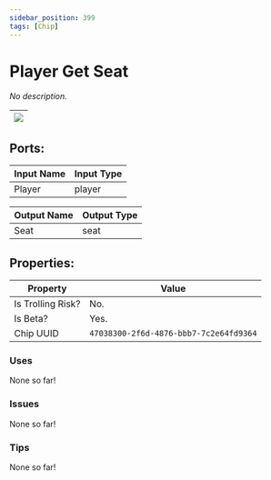 ```yaml
---
sidebar_position: 399
tags: [Chip]
---
```


# Player Get Seat


*No description.*

| ![](https://images-ext-2.discordapp.net/external/MPmIaQzlEPmgGWlgi-WxBBXt0Bjv_zWPkg1y1f_sy3s/https/www.recroomcircuits.com/image/circuit/absolute-value?width=206&height=108) |
|-----|

## Ports:

| Input Name | Input Type |
|-----------|-----------|
| Player | player |

| Output Name | Output Type |
|-----------|-----------|
| Seat | seat |

## Properties:

| Property  | Value |
|-------------------|-----------|
| Is Trolling Risk? | No. |
| Is Beta? | Yes. |
| Chip UUID | `47038300-2f6d-4876-bbb7-7c2e64fd9364` |

### Uses
None so far!

### Issues
None so far!

### Tips
None so far!

